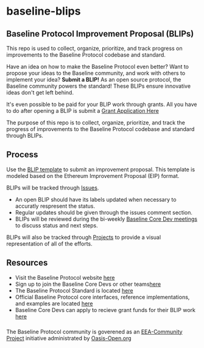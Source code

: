# baseline-blips

<h2>Baseline Protocol Improvement Proposal (BLIPs)</h2>

This repo is used to collect, organize, prioritize, and track progress on improvements to the Baseline Protocol codebase and standard.


Have an idea on how to make the Baseline Protocol even better? Want to propose your ideas to the Baseline community, and work with others to implement your idea? **Submit a BLIP!**
As an open source protocol, the Baseline community powers the standard! These BLIPs ensure innovative ideas don't get left behind.

It's even possible to be paid for your BLIP work through grants. All you have to do after opening a BLIP is submit a [Grant Application Here](https://github.com/eea-oasis/baseline-grants)

The purpose of this repo is to collect, organize, prioritize, and track the progress of improvements to the Baseline Protocol codebase and standard through BLIPs.

## Process

Use the [BLIP template](https://github.com/eea-oasis/baseline-blips/blob/main/.github/ISSUE_TEMPLATE/blip-template.md) to submit an improvement proposal. This template is modeled based on the Ethereum Improvement Proposal (EIP) format.

BLIPs will be tracked through [Issues](https://github.com/eea-oasis/baseline-blips/issues).

- An open BLIP should have its labels updated when necessary to accuratly respresent the status.
- Regular updates should be given through the issues comment section.
- BLIPs will be reviewed during the bi-weekly [Baseline Core Dev meetings](https://www.baseline-protocol.org/get-involved/) to discuss status and next steps.

BLIPs will also be tracked through [Projects](https://github.com/eea-oasis/baseline-blips/projects/1) to provide a visual representation of all of the efforts.

## Resources

- Visit the Baseline Protocol website [here](https://baseline-protocol.org)
- Sign up to join the Baseline Core Devs or other teams[here](https://www.baseline-protocol.org/get-involved/)
- The Baseline Protocol Standard is located [here](https://github.com/eea-oasis/baseline-standard)
- Official Baseline Protocol core interfaces, reference implementations, and examples are located [here](https://github.com/eea-oasis/baseline)
- Baseline Core Devs can apply to recieve grant funds for their BLIP work [here](https://github.com/eea-oasis/baseline-grants)

###

The Baseline Protocol community is goverened as an [EEA-Community Project](https://entethalliance.org/eeacommunityprojects/) initiative administrated by [Oasis-Open.org](https://oasis-open.org)
